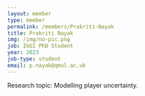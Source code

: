 ```yaml
---
layout: member
type: member
permalink: /members/Prakriti-Nayak
title: Prakriti Nayak
img: /img/no-pic.png
job: IGGI PhD Student
year: 2023
job-type: student
email: p.nayak@qmul.ac.uk
---
```


Research topic: Modelling player uncertainty. 
